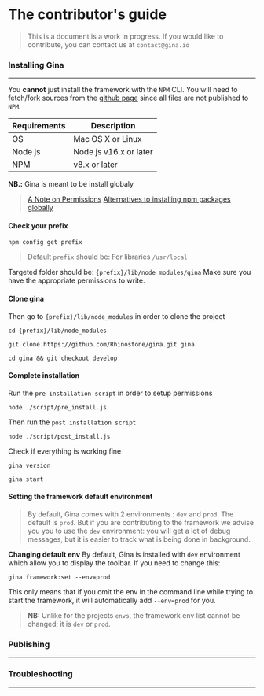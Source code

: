 # The contributor's guide
> This is a document is a work in progress.
> If you would like to contribute, you can contact us at `contact@gina.io` 

### Installing Gina
---

You __cannot__ just install the framework with the `NPM` CLI. You will need to fetch/fork sources from the [github page](https://github.com/Rhinostone/gina) since all files are not published to `NPM`.



| Requirements | Description
|--------|--------|
| OS | Mac OS X or Linux |
| Node js       |   Node js v16.x or later     |
| NPM      |   v8.x or later     |

 

__NB.:__ Gina is meant to be install globaly
> [A Note on Permissions](http://npm.github.io/installation-setup-docs/installing/a-note-on-permissions.html)
> [Alternatives to installing npm packages globally](https://2ality.com/2022/06/global-npm-install-alternatives.html)


#### Check your prefix



```tty
npm config get prefix
```

> Default `prefix` should be: 
> For libraries `/usr/local`

Targeted folder should be: `{prefix}/lib/node_modules/gina`
Make sure you have the appropriate permissions to write.

#### Clone gina

Then go to `{prefix}/lib/node_modules` in order to clone the project
```tty
cd {prefix}/lib/node_modules
```

```tty
git clone https://github.com/Rhinostone/gina.git gina
```

```tty
cd gina && git checkout develop
```

#### Complete installation

Run the `pre installation script` in order to setup permissions
```tty
node ./script/pre_install.js
```

Then run the `post installation script`
```tty
node ./script/post_install.js
```

Check if everything is working fine
```tty
gina version
```

```tty
gina start
```

#### Setting the framework default environment

> By default, Gina comes with 2 environments : `dev` and `prod`. The default is `prod`. But if you are contributing to the framework we advise you you to use the `dev` environment: you will get a lot of debug messages, but it is easier to track what is being done in background.

__Changing default env__
By default, Gina is installed with `dev` environment which allow you to display the toolbar.
If you need to change this:
```tty
gina framework:set --env=prod
```

This only means that if you omit the env in the command line while trying to start the framework, it will automatically add `--env=prod` for you.

> __NB:__ Unlike for the projects `envs`, the framework env list cannot be changed; it is `dev` or `prod`.


### Publishing
---


### Troubleshooting
---